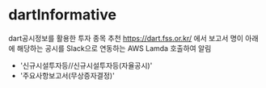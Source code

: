 # dartInformative
dart공시정보를 활용한 투자 종목 추천
https://dart.fss.or.kr/  에서 보고서 명이 아래에 해당하는 공시를 Slack으로 연동하는 AWS Lamda 호출하여 알림
- '신규시설투자등//신규시설투자등(자율공시)'  
- '주요사항보고서(무상증자결정)'  

